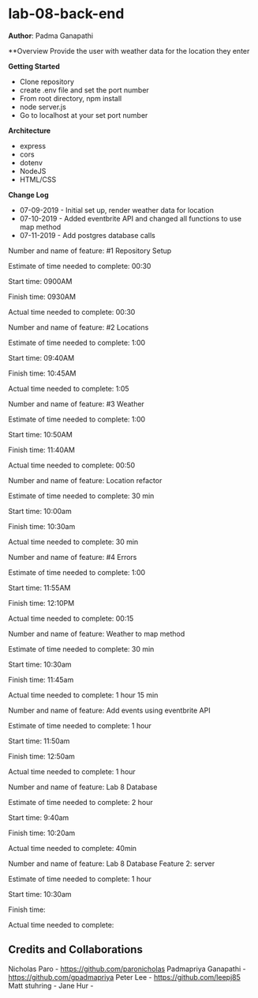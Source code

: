 # lab-08-back-end

**Author**: Padma Ganapathi

**Overview
Provide the user with weather data for the location they enter

**Getting Started**

- Clone repository
- create .env file and set the port number
- From root directory, npm install
- node server.js
- Go to localhost at your set port number

**Architecture**
- express
- cors
- dotenv
- NodeJS
- HTML/CSS

**Change Log**

- 07-09-2019 - Initial set up, render weather data for location
- 07-10-2019 - Added eventbrite API and changed all functions to use map method
- 07-11-2019 - Add postgres database calls

<!-- Repository setup --->

Number and name of feature: #1 Repository Setup

Estimate of time needed to complete: 00:30

Start time: 0900AM

Finish time: 0930AM

Actual time needed to complete: 00:30

<!-- Locations -->

Number and name of feature: #2 Locations

Estimate of time needed to complete: 1:00

Start time: 09:40AM

Finish time: 10:45AM

Actual time needed to complete: 1:05

<!-- Weather -->

Number and name of feature: #3 Weather

Estimate of time needed to complete: 1:00

Start time: 10:50AM

Finish time: 11:40AM

Actual time needed to complete: 00:50

<!-- ------------- -->
Number and name of feature: Location refactor

Estimate of time needed to complete: 30 min

Start time: 10:00am

Finish time: 10:30am

Actual time needed to complete: 30 min

<!-- Errors -->

Number and name of feature: #4 Errors

Estimate of time needed to complete: 1:00

Start time: 11:55AM

Finish time: 12:10PM

Actual time needed to complete: 00:15

<!-- ------------- -->
Number and name of feature: Weather to map method

Estimate of time needed to complete: 30 min

Start time: 10:30am

Finish time: 11:45am

Actual time needed to complete: 1 hour 15 min

<!-- ------------- -->
Number and name of feature: Add events using eventbrite API

Estimate of time needed to complete: 1 hour

Start time: 11:50am

Finish time: 12:50am

Actual time needed to complete: 1 hour

<!-- ------------- -->

Number and name of feature: Lab 8 Database

Estimate of time needed to complete: 2 hour

Start time: 9:40am

Finish time: 10:20am

Actual time needed to complete: 40min

<!-- ------------- -->

Number and name of feature: Lab 8 Database Feature 2: server

Estimate of time needed to complete: 1 hour

Start time: 10:30am

Finish time: 

Actual time needed to complete: 

## Credits and Collaborations
Nicholas Paro - https://github.com/paronicholas
Padmapriya Ganapathi - https://github.com/gpadmapriya
Peter Lee - https://github.com/leepj85
Matt stuhring -
Jane Hur - 